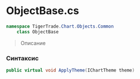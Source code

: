 
# ObjectBase.cs
```csharp
namespace TigerTrade.Chart.Objects.Common  
    class ObjectBase
```

> Описание

### Синтаксис
```csharp
public virtual void ApplyTheme(IChartTheme theme)
```
